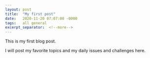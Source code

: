```yaml
---
layout: post
title:  "My first post"
date:   2020-11-20 07:07:00 -0000
tags:   all general 
excerpt_separator:  <!--more-->
---
```


<div>
    <p>This is my first blog post.</p>
    <!--more--> 
    <p>I will post my favorite topics and my daily issues and challenges here.</p>
</div>